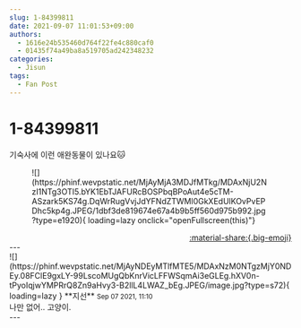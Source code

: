 ```yaml
---
slug: 1-84399811
date: 2021-09-07 11:01:53+09:00
authors:
  - 1616e24b535460d764f22fe4c880caf0
  - 01435f74a49ba8a519705ad242348232
categories:
  - Jisun
tags:
  - Fan Post
---
```


# 1-84399811

<div class="post-container" markdown="1">
<div class="content-container md-sidebar__scrollwrap" markdown="1">

기숙사에 이런 애완동물이 있나요🐱
<figure markdown="1">
![](https://phinf.wevpstatic.net/MjAyMjA3MDJfMTkg/MDAxNjU2NzI1NTg3OTI5.bYK1EbTJAFURcBOSPbqBPoAut4e5cTM-ASzark5KS74g.DqWrRugVvjJdYFNdZTWMl0GkXEdUlKOvPvEPDhc5kp4g.JPEG/1dbf3de819674e67a4b9b5ff560d975b992.jpg?type=e1920){ loading=lazy onclick="openFullscreen(this)"}
</figure>


</div>
</div>

<div style="text-align: right;" markdown="1">
<a href="https://weverse.io/fromis9/fanpost/1-84399811" style="text-align: right;">:material-share:{.big-emoji}</a>
</div>
---

<div class="comments-container md-sidebar__scrollwrap" markdown="1">
<div class="comment" markdown="1">
<div class='id-container' markdown="1">
![](https://phinf.wevpstatic.net/MjAyNDEyMTlfMTE5/MDAxNzM0NTgzMjY0NDEy.08FClE9gxLY-99LscoMUgQbKnrVicLFFWSqmAi3eGLEg.hXV0n-tPyoIqjwYMPRrQ8Zn9aHvy3-B2llL4LWAZ_bEg.JPEG/image.jpg?type=s72){ loading=lazy }
**<span class="artist">지선</span>** <small>Sep 07 2021, 11:10</small><br>
</div>
<div class='comment-body' markdown="1">
나만 없어.. 고양이.
</div>
</div>
</div>
---
